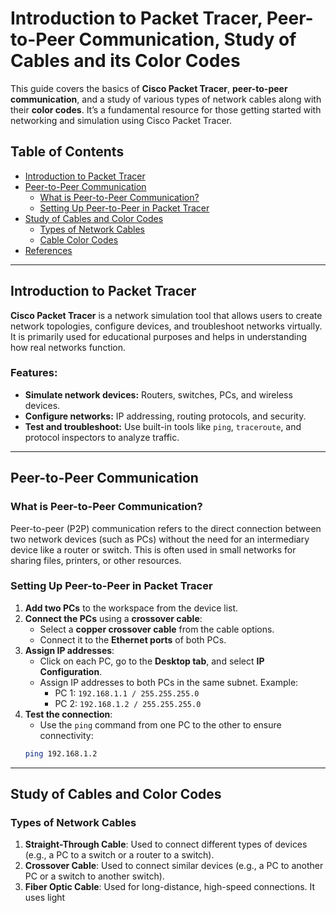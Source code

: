 # Introduction to Packet Tracer, Peer-to-Peer Communication, Study of Cables and its Color Codes

This guide covers the basics of **Cisco Packet Tracer**, **peer-to-peer communication**, and a study of various types of network cables along with their **color codes**. It’s a fundamental resource for those getting started with networking and simulation using Cisco Packet Tracer.

## Table of Contents
- [Introduction to Packet Tracer](#introduction-to-packet-tracer)
- [Peer-to-Peer Communication](#peer-to-peer-communication)
  - [What is Peer-to-Peer Communication?](#what-is-peer-to-peer-communication)
  - [Setting Up Peer-to-Peer in Packet Tracer](#setting-up-peer-to-peer-in-packet-tracer)
- [Study of Cables and Color Codes](#study-of-cables-and-color-codes)
  - [Types of Network Cables](#types-of-network-cables)
  - [Cable Color Codes](#cable-color-codes)
- [References](#references)

---

## Introduction to Packet Tracer

**Cisco Packet Tracer** is a network simulation tool that allows users to create network topologies, configure devices, and troubleshoot networks virtually. It is primarily used for educational purposes and helps in understanding how real networks function.

### Features:
- **Simulate network devices:** Routers, switches, PCs, and wireless devices.
- **Configure networks:** IP addressing, routing protocols, and security.
- **Test and troubleshoot:** Use built-in tools like `ping`, `traceroute`, and protocol inspectors to analyze traffic.

---

## Peer-to-Peer Communication

### What is Peer-to-Peer Communication?

Peer-to-peer (P2P) communication refers to the direct connection between two network devices (such as PCs) without the need for an intermediary device like a router or switch. This is often used in small networks for sharing files, printers, or other resources.

### Setting Up Peer-to-Peer in Packet Tracer

1. **Add two PCs** to the workspace from the device list.
2. **Connect the PCs** using a **crossover cable**:
    - Select a **copper crossover cable** from the cable options.
    - Connect it to the **Ethernet ports** of both PCs.
3. **Assign IP addresses**:
    - Click on each PC, go to the **Desktop tab**, and select **IP Configuration**.
    - Assign IP addresses to both PCs in the same subnet. Example:
      - PC 1: `192.168.1.1 / 255.255.255.0`
      - PC 2: `192.168.1.2 / 255.255.255.0`
4. **Test the connection**:
    - Use the `ping` command from one PC to the other to ensure connectivity:
    ```bash
    ping 192.168.1.2
    ```

---

## Study of Cables and Color Codes

### Types of Network Cables

1. **Straight-Through Cable**: Used to connect different types of devices (e.g., a PC to a switch or a router to a switch).
2. **Crossover Cable**: Used to connect similar devices (e.g., a PC to another PC or a switch to another switch).
3. **Fiber Optic Cable**: Used for long-distance, high-speed connections. It uses light
